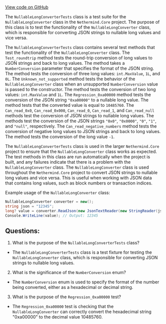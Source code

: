 [View code on GitHub](https://github.com/nethermindeth/nethermind/Nethermind.Core.Test/Json/NullableLongConverterTests.cs)

The `NullableLongConverterTests` class is a test suite for the `NullableLongConverter` class in the `Nethermind.Core` project. The purpose of this class is to test the functionality of the `NullableLongConverter` class, which is responsible for converting JSON strings to nullable long values and vice versa. 

The `NullableLongConverterTests` class contains several test methods that test the functionality of the `NullableLongConverter` class. The `Test_roundtrip` method tests the round-trip conversion of long values to JSON strings and back to long values. The method takes a `NumberConversion` parameter that specifies the format of the JSON string. The method tests the conversion of three long values: `int.MaxValue`, `1L`, and `0L`. The `Unknown_not_supported` method tests the behavior of the `NullableLongConverter` class when an unsupported `NumberConversion` value is passed to the constructor. The method tests the conversion of two long values: `int.MaxValue` and `1L`. The `Regression_0xa00000` method tests the conversion of the JSON string `"0xa00000"` to a nullable long value. The method tests that the converted value is equal to `10485760`. The `Can_read_0x0`, `Can_read_0x000`, `Can_read_0`, `Can_read_1`, and `Can_read_null` methods test the conversion of JSON strings to nullable long values. The methods test the conversion of the JSON strings `"0x0"`, `"0x0000"`, `"0"`, `"1"`, and `"null"`, respectively. The `Can_read_negative_numbers` method tests the conversion of negative long values to JSON strings and back to long values. The method tests the conversion of the long value `-1`.

The `NullableLongConverterTests` class is used in the larger `Nethermind.Core` project to ensure that the `NullableLongConverter` class works as expected. The test methods in this class are run automatically when the project is built, and any failures indicate that there is a problem with the `NullableLongConverter` class. The `NullableLongConverter` class is used throughout the `Nethermind.Core` project to convert JSON strings to nullable long values and vice versa. This is useful when working with JSON data that contains long values, such as block numbers or transaction indices. 

Example usage of the `NullableLongConverter` class:

```csharp
NullableLongConverter converter = new();
string json = "12345";
long? value = converter.ReadJson(new JsonTextReader(new StringReader(json)), typeof(long?), null, false, JsonSerializer.CreateDefault());
Console.WriteLine(value); // Output: 12345
```
## Questions: 
 1. What is the purpose of the `NullableLongConverterTests` class?
- The `NullableLongConverterTests` class is a test fixture for testing the `NullableLongConverter` class, which is responsible for converting JSON strings to nullable long values.

2. What is the significance of the `NumberConversion` enum?
- The `NumberConversion` enum is used to specify the format of the number being converted, either as a hexadecimal or decimal string.

3. What is the purpose of the `Regression_0xa00000` test?
- The `Regression_0xa00000` test is checking that the `NullableLongConverter` can correctly convert the hexadecimal string "0xa00000" to the decimal value 10485760.